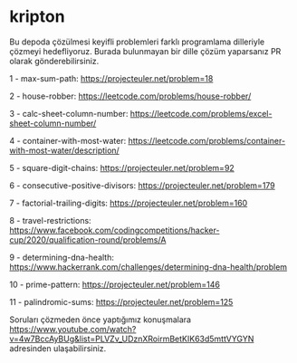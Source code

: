 # kripton

Bu depoda çözülmesi keyifli problemleri farklı programlama dilleriyle çözmeyi hedefliyoruz. Burada bulunmayan bir dille çözüm yaparsanız PR olarak gönderebilirsiniz.

1 - max-sum-path: https://projecteuler.net/problem=18

2 - house-robber: https://leetcode.com/problems/house-robber/

3 - calc-sheet-column-number: https://leetcode.com/problems/excel-sheet-column-number/

4 - container-with-most-water: https://leetcode.com/problems/container-with-most-water/description/

5 - square-digit-chains: https://projecteuler.net/problem=92

6 - consecutive-positive-divisors: https://projecteuler.net/problem=179

7 - factorial-trailing-digits: https://projecteuler.net/problem=160

8 - travel-restrictions: https://www.facebook.com/codingcompetitions/hacker-cup/2020/qualification-round/problems/A

9 - determining-dna-health: https://www.hackerrank.com/challenges/determining-dna-health/problem

10 - prime-pattern: https://projecteuler.net/problem=146

11 - palindromic-sums: https://projecteuler.net/problem=125


Soruları çözmeden önce yaptığımız konuşmalara https://www.youtube.com/watch?v=4w7BccAyBUg&list=PLVZv_UDznXRoirmBetKIK63d5mttVYGYN adresinden ulaşabilirsiniz.
